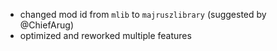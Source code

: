 - changed mod id from `mlib` to `majruszlibrary` (suggested by @ChiefArug)
- optimized and reworked multiple features